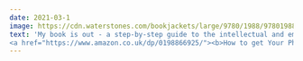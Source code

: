 ```yaml
---
date: 2021-03-1
image: https://cdn.waterstones.com/bookjackets/large/9780/1988/9780198866923.jpg
text: 'My book is out - a step-by-step guide to the intellectual and emotional rollercoaster of Your PhD. Written in collaboration with twelve leading academics and industrialists, giving their unique perspectives on the PhD process,
<a href="https://www.amazon.co.uk/dp/0198866925/"><b>How to get Your PhD</b>: A Handbook for the Journey</a> is now available, with <a href="http://bit.ly/2ZXNc2y">a 30 page preview on Google books</a>.'
---
```

